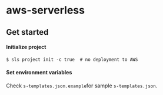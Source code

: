 # aws-serverless

## Get started
#### Initialize project
```
$ sls project init -c true  # no deployment to AWS
```

#### Set environment variables
Check ```s-templates.json.example```for sample ```s-templates.json```.